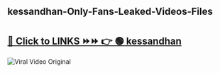 
 ## kessandhan-Only-Fans-Leaked-Videos-Files

# <h2><a href="https://mediaupload.pro?kessandhan">🔗 Click to LINKS ⏩⏩ 👉 🟢 kessandhan </a></h2>

<a href="https://mediaupload.pro?kessandhan" rel="nofollow" data-target="animated-image.originalLink"><img src="https://i.ibb.co.com/xMMVF88/686577567.gif" alt="Viral Video Original" style="max-width: 100%; display: inline-block;" data-target="animated-image.originalImage"></a>